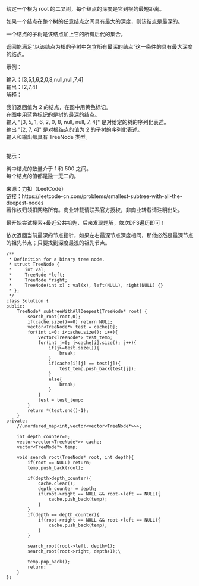 <!-- wp:paragraph -->
<p>给定一个根为&nbsp;root&nbsp;的二叉树，每个结点的深度是它到根的最短距离。</p>
<!-- /wp:paragraph -->

<!-- wp:paragraph -->
<p>如果一个结点在整个树的任意结点之间具有最大的深度，则该结点是最深的。</p>
<!-- /wp:paragraph -->

<!-- wp:paragraph -->
<p>一个结点的子树是该结点加上它的所有后代的集合。</p>
<!-- /wp:paragraph -->

<!-- wp:paragraph -->
<p>返回能满足“以该结点为根的子树中包含所有最深的结点”这一条件的具有最大深度的结点。</p>
<!-- /wp:paragraph -->

<!-- wp:paragraph -->
<p>示例：</p>
<!-- /wp:paragraph -->

<!-- wp:paragraph -->
<p>输入：[3,5,1,6,2,0,8,null,null,7,4]<br>
输出：[2,7,4]<br>
解释：</p>
<!-- /wp:paragraph -->

<!-- wp:paragraph -->
<p>我们返回值为 2 的结点，在图中用黄色标记。<br>
在图中用蓝色标记的是树的最深的结点。<br>
输入 "[3, 5, 1, 6, 2, 0, 8, null, null, 7, 4]" 是对给定的树的序列化表述。<br>
输出 "[2, 7, 4]" 是对根结点的值为 2 的子树的序列化表述。<br>
输入和输出都具有 TreeNode 类型。<br>
&nbsp;</p>
<!-- /wp:paragraph -->

<!-- wp:paragraph -->
<p>提示：</p>
<!-- /wp:paragraph -->

<!-- wp:paragraph -->
<p>树中结点的数量介于&nbsp;1 和&nbsp;500 之间。<br>
每个结点的值都是独一无二的。</p>
<!-- /wp:paragraph -->

<!-- wp:paragraph -->
<p>来源：力扣（LeetCode）<br> 链接：https://leetcode-cn.com/problems/smallest-subtree-with-all-the-deepest-nodes<br> 著作权归领扣网络所有。商业转载请联系官方授权，非商业转载请注明出处。</p>
<!-- /wp:paragraph -->

<!-- wp:paragraph -->
<p></p>
<!-- /wp:paragraph -->

<!-- wp:paragraph -->
<p></p>
<!-- /wp:paragraph -->

<!-- wp:paragraph -->
<p>最开始尝试搜索+最近公共祖先，后来发现题解，依次DFS遍历即可！</p>
<!-- /wp:paragraph -->

<!-- wp:paragraph -->
<p>依次返回当前最深的节点指针，如果左右最深节点深度相同，那他必然是最深节点的祖先节点；只要找到深度最浅的祖先节点。</p>
<!-- /wp:paragraph -->

<!-- wp:paragraph -->
<p></p>
<!-- /wp:paragraph -->

<!-- wp:code -->
<pre class="wp-block-code"><code>/**
 * Definition for a binary tree node.
 * struct TreeNode {
 *     int val;
 *     TreeNode *left;
 *     TreeNode *right;
 *     TreeNode(int x) : val(x), left(NULL), right(NULL) {}
 * };
 */
class Solution {
public:
    TreeNode* subtreeWithAllDeepest(TreeNode* root) {
        search_root(root,0);
        if(cache.size()==0) return NULL;
        vector&lt;TreeNode*> test = cache[0];
        for(int i=0; i&lt;cache.size(); i++){
            vector&lt;TreeNode*> test_temp;
            for(int j=0; j&lt;cache[i].size(); j++){
                if(j>=test.size()){
                    break;
                }
                if(cache[i][j] == test[j]){
                    test_temp.push_back(test[j]);
                }
                else{
                    break;
                }
            }
            test = test_temp;
        }
        return *(test.end()-1);
    }
private:
    //unordered_map&lt;int,vector&lt;vector&lt;TreeNode*>>>;
    
    int depth_counter=0;
    vector&lt;vector&lt;TreeNode*>> cache;
    vector&lt;TreeNode*> temp;
    
    void search_root(TreeNode* root, int depth){
        if(root == NULL) return;
        temp.push_back(root);
        
        if(depth>depth_counter){
            cache.clear();
            depth_counter = depth;
            if(root->right == NULL &amp;&amp; root->left == NULL){
                cache.push_back(temp);
            }
        }
        if(depth == depth_counter){
            if(root->right == NULL &amp;&amp; root->left == NULL){
                cache.push_back(temp);
            }
        }
        
        search_root(root->left, depth+1);
        search_root(root->right, depth+1);\
            
        temp.pop_back();
        return;
    }
};</code></pre>
<!-- /wp:code -->

<!-- wp:paragraph -->
<p></p>
<!-- /wp:paragraph -->
